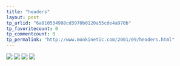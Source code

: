 ```yaml
---
title: "headers"
layout: post
tp_urlid: "6a010534988cd3970b0120a55cde4a970b"
tp_favoritecount: 0
tp_commentcount: 0
tp_permalink: "http://www.monkinetic.com/2001/09/headers.html"
---
```

<img border="0" src="http://media.redmonk.net/images/rmHeader.gif" />
<img border="0" src="http://media.redmonk.net/images/rmHeader-a.gif" />
<img border="0" src="http://media.redmonk.net/images/rmHeader-b.gif" />
<img border="0" src="http://media.redmonk.net/images/rmHeader-c.gif" />
